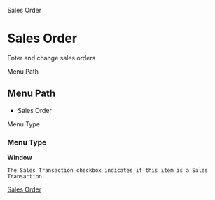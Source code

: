 
Sales Order
# Sales Order


Enter and change sales orders

Menu Path
## Menu Path



- Sales Order

Menu Type
### Menu Type

**Window**

```
The Sales Transaction checkbox indicates if this item is a Sales Transaction.
```

[Sales Order](functional-guide/window/window-sales-order.md)